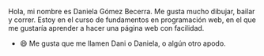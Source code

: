 Hola, mi nombre es Daniela Gómez Becerra. Me gusta mucho dibujar, bailar y correr. 
Estoy en el curso de fundamentos en programación web, en el que me gustaría aprender a hacer una página 
web con facilidad.
- 😄 Me gusta que me llamen Dani o Daniela, o algún otro apodo.
